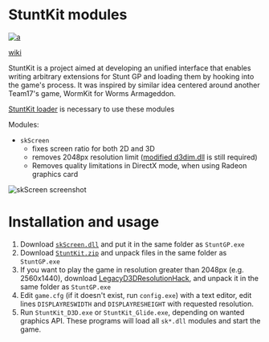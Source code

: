 StuntKit modules
===
[![a](https://discord.com/api/guilds/749260704447463495/widget.png?style=shield)](https://discord.gg/ykzAWnA)

[wiki](https://sgp.halamix2.pl/)

StuntKit is a project aimed at developing an unified interface that enables writing arbitrary extensions for Stunt GP and loading them by hooking into the game's process. It was inspired by similar idea centered around another Team17's game, WormKit for Worms Armageddon.

[StuntKit loader](https://github.com/halamix2/StuntKit) is necessary to use these modules

Modules:

* `skScreen`
    * fixes screen ratio for both 2D and 3D
    * removes 2048px resolution limit ([modified d3dim.dll](https://github.com/UCyborg/LegacyD3DResolutionHack/releases/tag/v1.0.0) is still required)
    * Removes quality limitations in DirectX mode, when using Radeon graphics card

![skScreen screenshot](https://i.imgur.com/xLSMScZ.png)

# Installation and usage

1. Download [`skScreen.dll`](https://github.com/Halamix2/StuntKit_modules/releases/tag/v0.0.2a) and put it in the same folder as `StuntGP.exe`
2. Download [`StuntKit.zip`](https://github.com/Halamix2/StuntKit/releases/tag/0.0.1) and unpack files in the same folder as `StuntGP.exe`
3. If you want to play the game in resolution greater than 2048px (e.g. 2560x1440), download [LegacyD3DResolutionHack](https://github.com/UCyborg/LegacyD3DResolutionHack/releases/tag/v1.0.0), and unpack it in the same folder as `StuntGP.exe`
4. Edit `game.cfg` (if it doesn't exist, run `config.exe`) with a text editor, edit lines `DISPLAYRESWIDTH` and `DISPLAYRESHEIGHT` with requested resolution.
5. Run `StuntKit_D3D.exe` or `StuntKit_Glide.exe`, depending on wanted graphics API. These programs will load all `sk*.dll` modules and start the game.